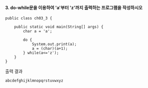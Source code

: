 #### 3. do-while문을 이용하여 'a'부터 'z'까지 출력하는 프로그램을 작성하시오

```
public class ch03_3 {

	public static void main(String[] args) {
		char a = 'a';
		
		do {
			System.out.print(a);
			a = (char)(a+1);
		} while(a<='z');
	}
}
```
출력 결과
```
abcdefghijklmnopqrstuvwxyz
```

